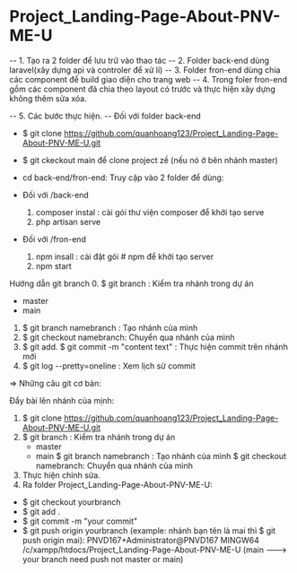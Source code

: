 # Project_Landing-Page-About-PNV-ME-U

-- 1. Tạo ra 2 folder để lưu trữ vào thao tác
-- 2. Folder back-end dùng laravel(xây dựng api và controler để xử lí)
-- 3. Folder fron-end dùng chia các component để build giao diện cho trang web
-- 4. Trong foler fron-end gồm các component đã chia theo layout có trước và thực hiện xây dựng không thêm sửa xóa.


-- 5. Các bước thực hiện.
-- Đối với folder back-end
+ $  git clone https://github.com/quanhoang123/Project_Landing-Page-About-PNV-ME-U.git
+ $ git ckeckout main để clone project zề (nếu nó ở bên nhánh master)

+ cd back-end/fron-end: Truy cập vào 2 folder để dùng:
+ Đối với /back-end
  1. composer instal : cài gói thư viện composer để khởi tạo serve
  1. php artisan serve
+ Đối với /fron-end
  1. npm insall      : cài đặt gói # npm để khởi tạo server
  1. npm start


Hướng dẫn git branch
0. $ git branch : Kiểm tra nhánh trong dự án
* master
* main 
1. $ git branch namebranch : Tạo nhánh của mình
2. $ git checkout namebranch: Chuyển qua nhánh của mình
3. $ git add. 
   $ git commit -m "content text" : Thực hiện commit trên nhánh mới
4. $ git log --pretty=oneline : Xem lịch sử commit 

=> Những câu git cơ bản:

Đẩy bài lên nhánh của mịnh:

1. $ git clone https://github.com/quanhoang123/Project_Landing-Page-About-PNV-ME-U.git
2. $ git branch : Kiểm tra nhánh trong dự án
    * master
    * main 
    $ git branch namebranch : Tạo nhánh của mình
    $ git checkout namebranch: Chuyển qua nhánh của mình
3. Thực hiện chỉnh sửa.
4. Ra folder Project_Landing-Page-About-PNV-ME-U:
+  $ git checkout yourbranch
+  $ git add .
+  $ git commit -m "your commit"
+  $ git push origin yourbranch (example: nhánh bạn tên là mai thì $ git push origin mai):
PNVD167+Administrator@PNVD167 MINGW64 /c/xampp/htdocs/Project_Landing-Page-About-PNV-ME-U (main ---> your branch need push not master or main)



